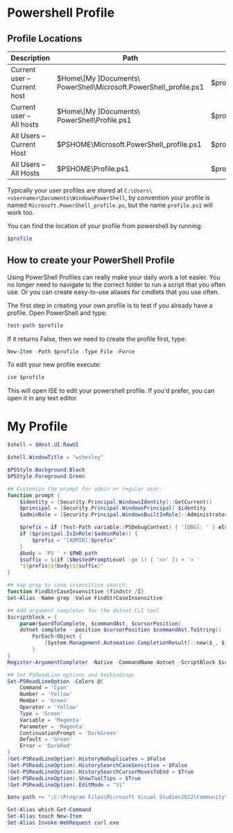 # Powershell Profile



## Profile Locations

<table><thead><tr><th>Description</th><th>Path</th><th>Command to open</th></tr></thead><tbody><tr><td>Current user – Current host</td><td>$Home\[My ]Documents\<br>PowerShell\Microsoft.PowerShell_profile.ps1</td><td>$profile</td></tr><tr><td>Current user – <br>All hosts</td><td>$Home\[My ]Documents\<br>PowerShell\Profile.ps1</td><td>$profile.CurrentUserAllHosts<br></td></tr><tr><td>All Users – <br>Current Host</td><td>$PSHOME\Microsoft.PowerShell_profile.ps1</td><td>$profile.AllUsersCurrentHost</td></tr><tr><td>All Users – <br>All Hosts</td><td>$PSHOME\Profile.ps1</td><td>$profile.AllUsersAllHosts</td></tr></tbody></table>

Typically your user profiles are stored at `C:\Users\<username>\Documents\WindowsPowerShell`, by convention your profile is named `Microsoft.PowerShell_profile.ps`, but the name `profile.ps1` will work too. 

You can find the location of your profile from powershell by running: 

```ps1
$profile
```

## How to create your PowerShell Profile

Using PowerShell Profiles can really make your daily work a lot 
easier. You no longer need to navigate to the correct folder to run a 
script that you often use. Or you can create easy-to-use aliases for 
cmdlets that you use often.

The first step in creating your own profile is to test if you already have a profile. Open PowerShell and type:

```ps1
test-path $profile
```

If it returns False, then we need to create the profile first, type:

```ps1
New-Item -Path $profile -Type File -Force
```

To edit your new profile execute: 

```ps1
ise $profile
```

This will open ISE to edit your powershell profile. If you'd prefer, you can open it in any text editor. 

# My Profile 

```ps1
$shell = $Host.UI.RawUI

$shell.WindowTitle = "wchesley"

$PSStyle.Background.Black
$PSStyle.Foreground.Green

## Customize the prompt for admin or regular user: 
function prompt {
    $identity = [Security.Principal.WindowsIdentity]::GetCurrent()
    $principal = [Security.Principal.WindowsPrincipal] $identity
    $adminRole = [Security.Principal.WindowsBuiltInRole]::Administrator

    $prefix = if (Test-Path variable:/PSDebugContext) { '[DBG]: ' } else { '' }
    if ($principal.IsInRole($adminRole)) {
        $prefix = "[ADMIN]:$prefix"
    }
    $body = 'PS ' + $PWD.path
    $suffix = $(if ($NestedPromptLevel -ge 1) { '>>' }) + '> '
    "${prefix}${body}${suffix}"
}

## map grep to case insensitive search: 
function FindStrCaseInsensitive {findstr /I}
Set-Alias -Name grep -Value FindStrCaseInsensitive

## Add argument completer for the dotnet CLI tool
$scriptblock = {
    param($wordToComplete, $commandAst, $cursorPosition)
    dotnet complete --position $cursorPosition $commandAst.ToString() |
        ForEach-Object {
            [System.Management.Automation.CompletionResult]::new($_, $_, 'ParameterValue', $_)
        }
}
Register-ArgumentCompleter -Native -CommandName dotnet -ScriptBlock $scriptblock

## Set PSReadLine options and keybindings
Set-PSReadLineOption -Colors @{
    Command = 'Cyan'
    Number = 'Yellow'
    Member = 'Green'
    Operator = 'Yellow'
    Type = 'Green'
    Variable = 'Magenta'
    Parameter = 'Magenta'
    ContinuationPrompt = 'DarkGreen'
    Default = 'Green'
    Error = 'DarkRed'
}
(Get-PSReadLineOption).HistoryNoDuplicates = $False
(Get-PSReadLineOption).HistorySearchCaseSensitive = $False
(Get-PSReadLineOption).HistorySearchCursorMovesToEnd = $True
(Get-PSReadLineOption).ShowToolTips = $True
(Get-PSReadLineOption).EditMode = "Vi"

$env:path += ";C:\Program Files\Microsoft Visual Studio\2022\Community\Common7\Tools"

Set-Alias which Get-Command
Set-Alias touch New-Item
Set-Alias Invoke-WebRequest curl.exe
```